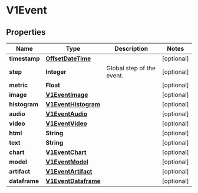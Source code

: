 
# V1Event

## Properties
Name | Type | Description | Notes
------------ | ------------- | ------------- | -------------
**timestamp** | [**OffsetDateTime**](OffsetDateTime.md) |  |  [optional]
**step** | **Integer** | Global step of the event. |  [optional]
**metric** | **Float** |  |  [optional]
**image** | [**V1EventImage**](V1EventImage.md) |  |  [optional]
**histogram** | [**V1EventHistogram**](V1EventHistogram.md) |  |  [optional]
**audio** | [**V1EventAudio**](V1EventAudio.md) |  |  [optional]
**video** | [**V1EventVideo**](V1EventVideo.md) |  |  [optional]
**html** | **String** |  |  [optional]
**text** | **String** |  |  [optional]
**chart** | [**V1EventChart**](V1EventChart.md) |  |  [optional]
**model** | [**V1EventModel**](V1EventModel.md) |  |  [optional]
**artifact** | [**V1EventArtifact**](V1EventArtifact.md) |  |  [optional]
**dataframe** | [**V1EventDataframe**](V1EventDataframe.md) |  |  [optional]



